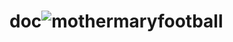 # doc![mothermaryfootball](https://user-images.githubusercontent.com/40233850/200002235-0e9cf10a-bba1-4c37-b13f-c7e45840e9ee.png)
